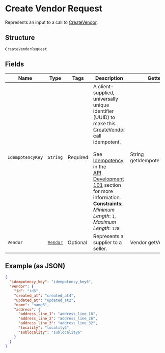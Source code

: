 
# Create Vendor Request

Represents an input to a call to [CreateVendor](../../doc/api/vendors.md#create-vendor).

## Structure

`CreateVendorRequest`

## Fields

| Name | Type | Tags | Description | Getter |
|  --- | --- | --- | --- | --- |
| `IdempotencyKey` | `String` | Required | A client-supplied, universally unique identifier (UUID) to make this [CreateVendor](api-endpoint:Vendors-CreateVendor) call idempotent.<br><br>See [Idempotency](https://developer.squareup.com/docs/build-basics/common-api-patterns/idempotency) in the<br>[API Development 101](https://developer.squareup.com/docs/buildbasics) section for more<br>information.<br>**Constraints**: *Minimum Length*: `1`, *Maximum Length*: `128` | String getIdempotencyKey() |
| `Vendor` | [`Vendor`](../../doc/models/vendor.md) | Optional | Represents a supplier to a seller. | Vendor getVendor() |

## Example (as JSON)

```json
{
  "idempotency_key": "idempotency_key6",
  "vendor": {
    "id": "id6",
    "created_at": "created_at4",
    "updated_at": "updated_at2",
    "name": "name6",
    "address": {
      "address_line_1": "address_line_16",
      "address_line_2": "address_line_26",
      "address_line_3": "address_line_32",
      "locality": "locality6",
      "sublocality": "sublocality6"
    }
  }
}
```


